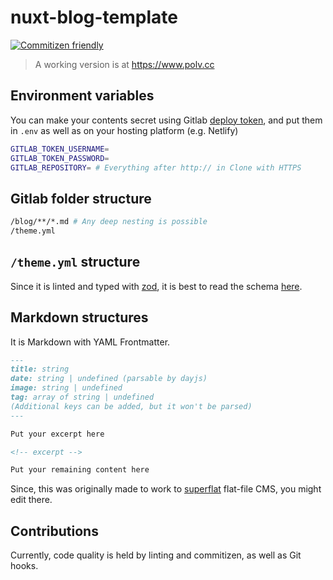 # nuxt-blog-template

[![Commitizen friendly](https://img.shields.io/badge/commitizen-friendly-brightgreen.svg)](http://commitizen.github.io/cz-cli/)

> A working version is at <https://www.polv.cc>

## Environment variables

You can make your contents secret using Gitlab [deploy token](https://docs.gitlab.com/ee/user/project/deploy_tokens/), and put them in `.env` as well as on your hosting platform (e.g. Netlify)

```sh
GITLAB_TOKEN_USERNAME=
GITLAB_TOKEN_PASSWORD=
GITLAB_REPOSITORY= # Everything after http:// in Clone with HTTPS
```

## Gitlab folder structure

```sh
/blog/**/*.md # Any deep nesting is possible
/theme.yml
```

## `/theme.yml` structure

Since it is linted and typed with [zod](https://github.com/vriad/zod), it is best to read the schema [here](/types/theme.ts).

## Markdown structures

It is Markdown with YAML Frontmatter.

```markdown
---
title: string
date: string | undefined (parsable by dayjs)
image: string | undefined
tag: array of string | undefined
(Additional keys can be added, but it won't be parsed)
---

Put your excerpt here

<!-- excerpt -->

Put your remaining content here
```

Since, this was originally made to work to [superflat](https://github.com/patarapolw/superflat) flat-file CMS, you might edit there.

## Contributions

Currently, code quality is held by linting and commitizen, as well as Git hooks.
